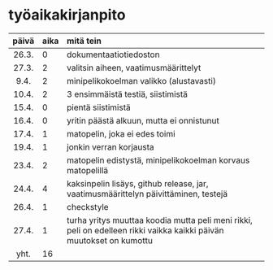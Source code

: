 # työaikakirjanpito

| päivä | aika | mitä tein  |
| :----:|:-----| :-----|
| 26.3. | 0    | dokumentaatiotiedoston |
| 27.3. | 2    | valitsin aiheen, vaatimusmäärittelyt |
| 9.4.  | 2    | minipelikokoelman valikko (alustavasti) |
| 10.4. | 2    | 3 ensimmäistä testiä, siistimistä |
| 15.4. | 0    | pientä siistimistä |
| 16.4. | 0    | yritin päästä alkuun, mutta ei onnistunut |
| 17.4. | 1    | matopelin, joka ei edes toimi |
| 19.4. | 1    | jonkin verran korjausta |
| 23.4. | 2    | matopelin edistystä, minipelikokoelman korvaus matopelillä |
| 24.4. | 4    | kaksinpelin lisäys, github release, jar, vaatimusmäärittelyn päivittäminen, testejä |
| 26.4. | 1    | checkstyle |
| 27.4. | 1    | turha yritys muuttaa koodia mutta peli meni rikki, peli on edelleen rikki vaikka kaikki päivän muutokset on kumottu |
| yht.  | 16   |
